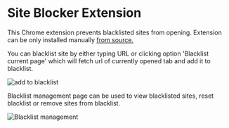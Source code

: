 # Site Blocker Extension
This Chrome extension prevents blacklisted sites from opening. Extension can be only installed manually [from source.](https://dev.to/ben/how-to-install-chrome-extensions-manually-from-github-1612)

You can blacklist site by either typing URL or clicking option 'Blacklist current page' which will fetch url of currently opened tab and add it to blacklist.

![add to blacklist](https://i.imgur.com/6sxcmSl.png)

Blacklist management page can be used to view blacklisted sites, reset blacklist or remove sites from blacklist.

![Blacklist management](https://i.imgur.com/64BXAAX.png)
